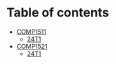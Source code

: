 # Table of contents

* [COMP1511](README.md)
  * [24T1](comp1511/24t1.md)
* [COMP1521](comp1521/README.md)
  * [24T1](comp1521/24t1.md)
